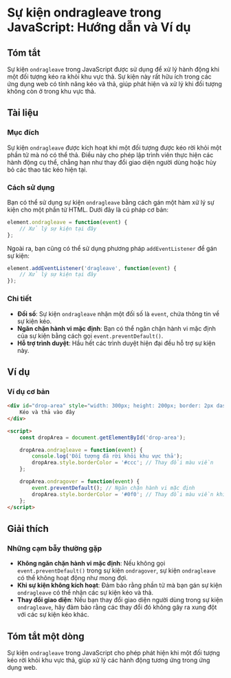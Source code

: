 <!--
Meta Description: # Sự kiện ondragleave trong JavaScript: Hướng dẫn và Ví dụ ## Tóm tắt Sự kiện `ondragleave` trong JavaScript được sử dụng để xử lý hành động khi một đ...
Meta Keywords: kiện, ondragleave, kéo, trong, một
-->

# Sự kiện ondragleave trong JavaScript: Hướng dẫn và Ví dụ

## Tóm tắt
Sự kiện `ondragleave` trong JavaScript được sử dụng để xử lý hành động khi một đối tượng kéo ra khỏi khu vực thả. Sự kiện này rất hữu ích trong các ứng dụng web có tính năng kéo và thả, giúp phát hiện và xử lý khi đối tượng không còn ở trong khu vực thả.

## Tài liệu
### Mục đích
Sự kiện `ondragleave` được kích hoạt khi một đối tượng được kéo rời khỏi một phần tử mà nó có thể thả. Điều này cho phép lập trình viên thực hiện các hành động cụ thể, chẳng hạn như thay đổi giao diện người dùng hoặc hủy bỏ các thao tác kéo hiện tại.

### Cách sử dụng
Bạn có thể sử dụng sự kiện `ondragleave` bằng cách gán một hàm xử lý sự kiện cho một phần tử HTML. Dưới đây là cú pháp cơ bản:

```javascript
element.ondragleave = function(event) {
    // Xử lý sự kiện tại đây
};
```

Ngoài ra, bạn cũng có thể sử dụng phương pháp `addEventListener` để gán sự kiện:

```javascript
element.addEventListener('dragleave', function(event) {
    // Xử lý sự kiện tại đây
});
```

### Chi tiết
- **Đối số**: Sự kiện `ondragleave` nhận một đối số là `event`, chứa thông tin về sự kiện kéo.
- **Ngăn chặn hành vi mặc định**: Bạn có thể ngăn chặn hành vi mặc định của sự kiện bằng cách gọi `event.preventDefault()`.
- **Hỗ trợ trình duyệt**: Hầu hết các trình duyệt hiện đại đều hỗ trợ sự kiện này.

## Ví dụ
### Ví dụ cơ bản
```html
<div id="drop-area" style="width: 300px; height: 200px; border: 2px dashed #ccc;">
    Kéo và thả vào đây
</div>

<script>
    const dropArea = document.getElementById('drop-area');

    dropArea.ondragleave = function(event) {
        console.log('Đối tượng đã rời khỏi khu vực thả');
        dropArea.style.borderColor = '#ccc'; // Thay đổi màu viền
    };

    dropArea.ondragover = function(event) {
        event.preventDefault(); // Ngăn chặn hành vi mặc định
        dropArea.style.borderColor = '#0f0'; // Thay đổi màu viền khi kéo vào
    };
</script>
```

## Giải thích
### Những cạm bẫy thường gặp
- **Không ngăn chặn hành vi mặc định**: Nếu không gọi `event.preventDefault()` trong sự kiện `ondragover`, sự kiện `ondragleave` có thể không hoạt động như mong đợi.
- **Khi sự kiện không kích hoạt**: Đảm bảo rằng phần tử mà bạn gán sự kiện `ondragleave` có thể nhận các sự kiện kéo và thả.
- **Thay đổi giao diện**: Nếu bạn thay đổi giao diện người dùng trong sự kiện `ondragleave`, hãy đảm bảo rằng các thay đổi đó không gây ra xung đột với các sự kiện kéo khác.

## Tóm tắt một dòng
Sự kiện `ondragleave` trong JavaScript cho phép phát hiện khi một đối tượng kéo rời khỏi khu vực thả, giúp xử lý các hành động tương ứng trong ứng dụng web.